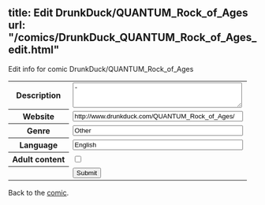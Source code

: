 title: Edit DrunkDuck/QUANTUM_Rock_of_Ages
url: "/comics/DrunkDuck_QUANTUM_Rock_of_Ages_edit.html"
---
Edit info for comic DrunkDuck/QUANTUM_Rock_of_Ages

<form name="comic" action="http://gaepostmail.appspot.com/comic/" method="post">
<table class="comicinfo">
<tr>
<th>Description</th><td><textarea name="description" cols="40" rows="3">-</textarea></td>
</tr>
<tr>
<th>Website</th><td><input type="text" name="url" value="http://www.drunkduck.com/QUANTUM_Rock_of_Ages/" size="40"/></td>
</tr>
<tr>
<th>Genre</th><td><input type="text" name="genre" value="Other" size="40"/></td>
</tr>
<tr>
<th>Language</th><td><input type="text" name="language" value="English" size="40"/></td>
</tr>
<tr>
<th>Adult content</th><td><input type="checkbox" name="adult" value="adult" /></td>
</tr>
<tr>
<th></th><td>
<input type="hidden" name="comic" value="DrunkDuck_QUANTUM_Rock_of_Ages" />
<input type="submit" name="submit" value="Submit" />
</td>
</tr>
</table>
</form>

Back to the [comic](DrunkDuck_QUANTUM_Rock_of_Ages.html).
